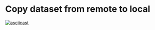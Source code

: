 # Copy dataset from remote to local

[![asciicast](https://asciinema.org/a/BBM41du3vn6qvhXkfzsg5SD7X.svg)](https://asciinema.org/a/BBM41du3vn6qvhXkfzsg5SD7X)
